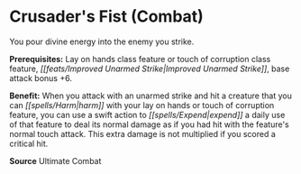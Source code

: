 ﻿---
cssclass: [feats]

---
# Crusader's Fist (Combat)

You pour divine energy into the enemy you strike.

**Prerequisites:** Lay on hands class feature or touch of corruption class feature, _[[feats/Improved Unarmed Strike|Improved Unarmed Strike]]_, base attack bonus +6.

**Benefit:** When you attack with an unarmed strike and hit a creature that you can _[[spells/Harm|harm]]_ with your lay on hands or touch of corruption feature, you can use a swift action to _[[spells/Expend|expend]]_ a daily use of that feature to deal its normal damage as if you had hit with the feature's normal touch attack. This extra damage is not multiplied if you scored a critical hit.

**Source** Ultimate Combat